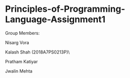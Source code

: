 # Principles-of-Programming-Language-Assignment1

Group Members:

Nisarg Vora

Kalash Shah (2018A7PS0213P)\

Pratham Katiyar

Jwalin Mehta
